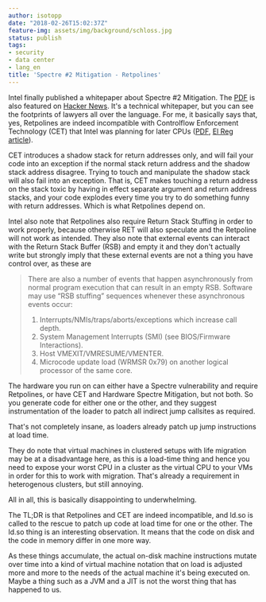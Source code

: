 ```yaml
---
author: isotopp
date: "2018-02-26T15:02:37Z"
feature-img: assets/img/background/schloss.jpg
status: publish
tags:
- security
- data center
- lang_en
title: 'Spectre #2 Mitigation - Retpolines'
---
```

Intel finally published a whitepaper about Spectre #2 Mitigation. The
[PDF](https://software.intel.com/sites/default/files/managed/1d/46/Retpoline-A-Branch-Target-Injection-Mitigation.pdf)
is also featured on 
[Hacker News](https://news.ycombinator.com/item?id=16423401). It's a technical
whitepaper, but you can see the footprints of lawyers all over the
language. For me, it basically says that, yes, Retpolines are indeed
incompatible with Controlflow Enforcement Technology (CET) that Intel
was planning for later CPUs
([PDF](https://software.intel.com/sites/default/files/managed/4d/2a/control-flow-enforcement-technology-preview.pdf),
[El Reg article](https://www.theregister.co.uk/2016/06/10/intel_control_flow_enforcement/)).

CET introduces a shadow stack for return addresses only, and will fail
your code into an exception if the normal stack return address and the
shadow stack address disagree. Trying to touch and manipulate the
shadow stack will also fail into an exception. That is, CET makes
touching a return address on the stack toxic by having in effect
separate argument and return address stacks, and your code explodes
every time you try to do something funny with return addresses. Which
is what Retpolines depend on. 

Intel also note that
Retpolines also require Return Stack Stuffing in order to work
properly, because otherwise RET will also speculate and the Retpoline
will not work as intended. They also note that external events can
interact with the Return Stack Buffer (RSB) and empty it and they
don't actually write but strongly imply that these external events are
not a thing you have control over, as these are 

> There are also a number of events that happen asynchronously from normal
> program execution that can result in an empty RSB. Software may use “RSB
> stuffing” sequences whenever these asynchronous events occur:
>
> 1. Interrupts/NMIs/traps/aborts/exceptions which increase call depth.
> 2. System Management Interrupts (SMI) (see BIOS/Firmware Interactions).
> 3. Host VMEXIT/VMRESUME/VMENTER.
> 4. Microcode update load (WRMSR 0x79) on another logical processor of the same core.

The hardware you run on can either have a Spectre vulnerability and require
Retpolines, or have CET and Hardware Spectre Mitigation, but not both. So
you generate code for either one or the other, and they suggest
instrumentation of the loader to patch all indirect jump callsites as
required.

That's not completely insane, as loaders already patch up jump instructions
at load time. 

They do note that virtual machines in clustered setups with life migration
may be at a disadvantage here, as this is a load-time thing and hence you
need to expose your worst CPU in a cluster as the virtual CPU to your VMs in
order for this to work with migration. That's already a requirement in
heterogenous clusters, but still annoying.

All in all, this is basically disappointing to underwhelming. 

The TL;DR is that Retpolines and CET are indeed incompatible, and ld.so is
called to the rescue to patch up code at load time for one or the other. The
ld.so thing is an interesting observation. It means that the code on disk
and the code in memory differ in one more way.

As these things accumulate, the actual on-disk machine instructions mutate
over time into a kind of virtual machine notation that on load is adjusted
more and more to the needs of the actual machine it's being executed on.
Maybe a thing such as a JVM and a JIT is not the worst thing that has
happened to us.
